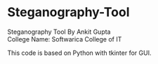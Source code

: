 # Steganography-Tool
Steganography Tool By Ankit Gupta<br>
College Name: Softwarica College of IT<br>

This code is based on Python with tkinter for GUI.
